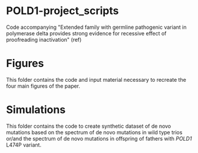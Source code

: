 # POLD1-project_scripts
Code accompanying "Extended family with germline pathogenic variant in polymerase delta provides strong evidence for recessive effect of proofreading inactivation" (ref)

# Figures
This folder contains the code and input material necessary to recreate the four main figures of the paper.

# Simulations
This folder contains the code to create synthetic dataset of de novo mutations based on the spectrum of de novo mutations in wild type trios or/and the spectrum of de novo mutations in offspring of fathers with *POLD1* L474P variant.
